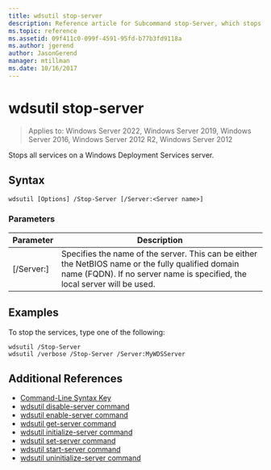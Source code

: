 ```yaml
---
title: wdsutil stop-server
description: Reference article for Subcommand stop-Server, which stops all services on a Windows Deployment Services server.
ms.topic: reference
ms.assetid: 09f411c0-099f-4591-95fd-b77b3fd9118a
ms.author: jgerend
author: JasonGerend
manager: mtillman
ms.date: 10/16/2017
---
```

# wdsutil stop-server

>Applies to: Windows Server 2022, Windows Server 2019, Windows Server 2016, Windows Server 2012 R2, Windows Server 2012

Stops all services on a Windows Deployment Services server.

## Syntax
```
wdsutil [Options] /Stop-Server [/Server:<Server name>]
```
### Parameters
|Parameter|Description|
|-------|--------|
|[/Server:<Server name>]|Specifies the name of the server. This can be either the NetBIOS name or the fully qualified domain name (FQDN). If no server name is specified, the local server will be used.|
## Examples
To stop the services, type one of the following:
```
wdsutil /Stop-Server
wdsutil /verbose /Stop-Server /Server:MyWDSServer
```
## Additional References
- [Command-Line Syntax Key](command-line-syntax-key.md)
- [wdsutil disable-server command](wdsutil-disable-server.md)
- [wdsutil enable-server command](wdsutil-enable-server.md)
- [wdsutil get-server command](wdsutil-get-server.md)
- [wdsutil initialize-server command](wdsutil-initialize-server.md)
- [wdsutil set-server command](wdsutil-set-server.md)
- [wdsutil start-server command](wdsutil-start-server.md)
- [wdsutil uninitialize-server command](wdsutil-uninitialize-server.md)

